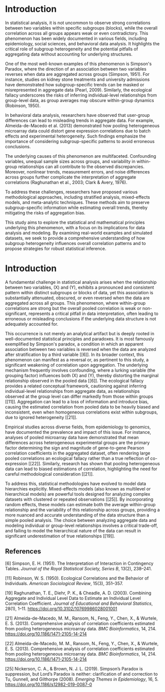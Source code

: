 # Introduction

In statistical analysis, it is not uncommon to observe strong correlations between two variables within specific subgroups (blocks), while the overall correlation across all groups appears weak or even contradictory. This phenomenon has been widely documented in various fields, including epidemiology, social sciences, and behavioral data analysis. It highlights the critical role of subgroup heterogeneity and the potential pitfalls of aggregating data without accounting for underlying structures.

One of the most well-known examples of this phenomenon is Simpson's Paradox, where the direction of an association between two variables reverses when data are aggregated across groups (Simpson, 1951). For instance, studies on kidney stone treatments and university admissions have demonstrated how subgroup-specific trends can be masked or misrepresented in aggregate data (Pearl, 2009). Similarly, the ecological fallacy underscores the risks of inferring individual-level relationships from group-level data, as group averages may obscure within-group dynamics (Robinson, 1950).

In behavioral data analysis, researchers have observed that user-group differences can lead to misleading trends in aggregate data. For example, Almeida-de-Macedo et al. (2013) demonstrated how pooling heterogeneous microarray data could distort gene expression correlations due to batch effects and experimental heterogeneity. Such findings emphasize the importance of considering subgroup-specific patterns to avoid erroneous conclusions.

The underlying causes of this phenomenon are multifaceted. Confounding variables, unequal sample sizes across groups, and variability in within-group relationships can all contribute to the observed discrepancies. Moreover, nonlinear trends, measurement errors, and noise differences across groups further complicate the interpretation of aggregate correlations (Raghunathan et al., 2003; Clark & Avery, 1976).

To address these challenges, researchers have proposed various methodological approaches, including stratified analysis, mixed-effects models, and meta-analytic techniques. These methods aim to preserve subgroup-specific information while estimating overall trends, thereby mitigating the risks of aggregation bias.

This study aims to explore the statistical and mathematical principles underlying this phenomenon, with a focus on its implications for data analysis and modeling. By examining real-world examples and simulated datasets, we seek to provide a comprehensive understanding of how subgroup heterogeneity influences overall correlation patterns and to propose strategies for robust statistical inference.














# Introduction

A fundamental challenge in statistical analysis arises when the relationship between two variables, \(X\) and \(Y\), exhibits a pronounced and consistent pattern within distinct subgroups or blocks of data, yet this association is substantially attenuated, obscured, or even reversed when the data are aggregated across all groups. This phenomenon, where within-group correlations are strong but the overall pooled correlation is weak or non-significant, represents a critical pitfall in data interpretation, often leading to erroneous or misleading conclusions if the underlying data structure is not adequately accounted for.

This occurrence is not merely an analytical artifact but is deeply rooted in well-documented statistical principles and paradoxes. It is most famously exemplified by Simpson's paradox, a condition in which an apparent association between two variables is reversed when the data are analyzed after stratification by a third variable [[6]]. In its broader context, this phenomenon can manifest as a reversal or, as pertinent to this study, a significant weakening of correlation upon aggregation. The underlying mechanism frequently involves confounding, where a lurking variable (the grouping factor) influences both \(X\) and \(Y\), thereby distorting the marginal relationship observed in the pooled data [[6]]. The ecological fallacy provides a related conceptual framework, cautioning against inferring individual-level relationships from aggregate data, as relationships observed at the group level can differ markedly from those within groups [[11]]. Aggregation can lead to a loss of information and introduce bias, causing the estimated correlation from pooled data to be heavily biased and inconsistent, even when homogeneous correlations exist within subgroups, due to ignored heterogeneity [[21]].

Empirical studies across diverse fields, from epidemiology to genomics, have documented the prevalence and impact of this issue. For instance, analyses of pooled microarray data have demonstrated that mean differences across heterogeneous experimental groups are the primary factor determining the sign and magnitude of gene-to-gene Pearson correlation coefficients in the aggregated dataset, often rendering large pooled correlations an ecological fallacy rather than a true reflection of co-expression [[22]]. Similarly, research has shown that pooling heterogeneous data can lead to biased estimations of correlation, highlighting the need for careful methodological consideration [[21]].

To address this, statistical methodologies have evolved to model data hierarchies explicitly. Mixed-effects models (also known as multilevel or hierarchical models) are powerful tools designed for analyzing complex datasets with clustered or repeated observations [[25]]. By incorporating random effects, these models can estimate both the average within-group relationship and the variability of this relationship across groups, providing a more nuanced and accurate understanding of the data structure than a simple pooled analysis. The choice between analyzing aggregate data and modeling individual or group-level relationships involves a critical trade-off, and failing to model the hierarchical nature of the data can result in significant underestimation of true relationships [[19]].

## References

[6] Simpson, E. H. (1951). The Interpretation of Interaction in Contingency Tables. *Journal of the Royal Statistical Society, Series B*, 13(2), 238–241.

[11] Robinson, W. S. (1950). Ecological Correlations and the Behavior of Individuals. *American Sociological Review*, 15(3), 351–357.

[19] Raghunathan, T. E., Diehr, P. K., & Cheadle, A. D. (2003). Combining Aggregate and Individual Level Data to Estimate an Individual Level Correlation Coefficient. *Journal of Educational and Behavioral Statistics*, 28(1), 1–11. https://doi.org/10.3102/10769986028001001

[21] Almeida-de-Macedo, M. M., Ransom, N., Feng, Y., Chen, X., & Wurtele, E. S. (2013). Comprehensive analysis of correlation coefficients estimated from pooling heterogeneous microarray data. *BMC Bioinformatics*, 14, 214. https://doi.org/10.1186/1471-2105-14-214

[22] Almeida-de-Macedo, M. M., Ransom, N., Feng, Y., Chen, X., & Wurtele, E. S. (2013). Comprehensive analysis of correlation coefficients estimated from pooling heterogeneous microarray data. *BMC Bioinformatics*, 14, 214. https://doi.org/10.1186/1471-2105-14-214

[25] Nickerson, C. A., & Brown, N. J. L. (2019). Simpson’s Paradox is suppression, but Lord’s Paradox is neither: clarification of and correction to Tu, Gunnell, and Gilthorpe (2008). *Emerging Themes in Epidemiology*, 16, 5. https://doi.org/10.1186/s12982-019-0087-0